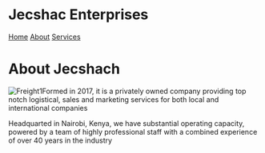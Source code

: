 <!Document html>
<html>
  <head>
    <title>Jecshac</title>
  </head>
  <body>
    <div class="container header">
      <h1> Jecshac Enterprises</h1>
    </div>
    <div class="container-nav">
      <div class="topnav">
        <a href="#"> Home</a>
        <a href="#">About</a>
        <a href="#">Services</a>
      </div>
    </div>
      <div class="Container">
        <div class="About">
          <h1> About Jecshach</h1>
          <img src="freight.png" alt="Freight1" 
          <p>Formed in 2017, it is a privately owned company providing top notch logistical, sales and marketing services for both local and international companies</p>
          <p>Headquarted in Nairobi, Kenya, we have substantial operating capacity, powered by a team of highly professional staff with a combined experience of over 40 years in                the industry
          </p>
        </div>
      </div>
  </body>
</html>
